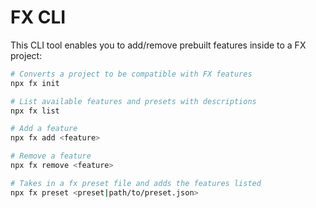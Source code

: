 # FX CLI

This CLI tool enables you to add/remove prebuilt features inside to a FX project:

```bash
# Converts a project to be compatible with FX features
npx fx init

# List available features and presets with descriptions
npx fx list

# Add a feature
npx fx add <feature>

# Remove a feature
npx fx remove <feature>

# Takes in a fx preset file and adds the features listed
npx fx preset <preset|path/to/preset.json>
```
